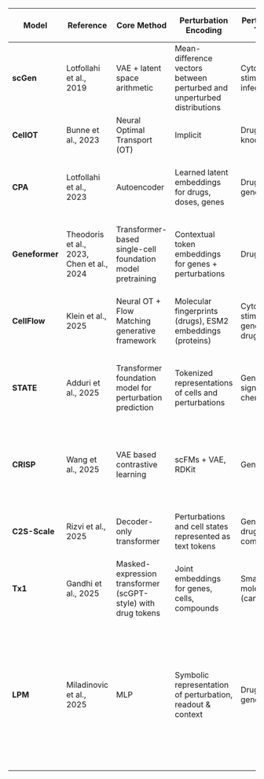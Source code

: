 | Model | Reference | Core Method | Perturbation Encoding | Perturbation Types | Combination Support | Training Data | Output / Prediction Objective | Benchmarking |
|--------|------------|--------------|------------------------|--------------------|---------------------|----------------|--------------------------------|-----------------------|
| **scGen** | Lotfollahi et al., 2019 | VAE + latent space arithmetic | Mean-difference vectors between perturbed and unperturbed distributions | Cytokine stimulation, infection | No | Human PBMCs, intestinal epithelial cells, phagocytes | Predicts full transcriptome under unseen perturbations | - |
| **CellOT** | Bunne et al., 2023 | Neural Optimal Transport (OT) | Implicit | Drugs, gene knockouts | - | statefate, SciPlex-3 | - | - |
| **CPA** | Lotfollahi et al., 2023 | Autoencoder | Learned latent embeddings for drugs, doses, genes | Drugs, genetic | Yes | PBMC, sciPlex 2,3, Combosciplex + cross-species experiment | Predicts post-perturbation expression states | - |
| **Geneformer** | Theodoris et al., 2023, Chen et al., 2024 | Transformer-based single-cell foundation model pretraining | Contextual token embeddings for genes + perturbations | Drug, genetic | Limited | Multi-tissue scRNA-seq atlases (human + mouse) | Embedding-based latent prediction; expression reconstruction | Stronger generalization vs smaller models on gene-function & perturbation tasks |
| **CellFlow** | Klein et al., 2025 | Neural OT + Flow Matching generative framework | Molecular fingerprints (drugs), ESM2 embeddings (proteins) | Cytokine stimulation, gene KO, drugs | Yes | Human PBMCs, zebrafish embryos, organoids | Conditional flow model for perturbed single-cell phenotypes | SOTA prediction across diverse contexts and developmental stages |
| **STATE** | Adduri et al., 2025 | Transformer foundation model for perturbation prediction | Tokenized representations of cells and perturbations | Genetic, signaling, chemical | Yes | >100 M perturbed cells across experiments | Predicts gene expression changes & DE genes | +30 % accuracy gain vs prior methods; generalizes to unseen contexts |
| **CRISP** | Wang et al., 2025 | VAE based contrastive learning | scFMs + VAE, RDKit | Genetic, drug | Limited | NeurIPS (PBMCs), SciPlex3 (cancer cell lines), GBM, PC9 (NSCLC), PBMC-bench | outputs cell type specific perturbed gene expression profile | - |
| **C2S-Scale** | Rizvi et al., 2025 | Decoder-only transformer | Perturbations and cell states represented as text tokens | Genetic, drug, combinatorial | Yes | >50 M cells + biological text corpora | Next token prediction in an autoregressive manner| - |
| **Tx1** | Gandhi et al., 2025 | Masked-expression transformer (scGPT-style) with drug tokens | Joint embeddings for genes, cells, compounds | Small-molecule (cancer) | Yes | Tahoe-100 M (>100 M cells, 1,100 compounds) | Predicts gene essentiality & perturbation responses | 3–30× more compute-efficient than previous cell-state models |
| **LPM** | Miladinovic et al., 2025 | MLP | Symbolic representation of perturbation, readout & context | Drugs, genetic | Yes | single cell + bulk RNASeq | - | compared against six baselines: CPA, GEARS, CatBoost combined with precomputed gene embeddings from STRING, Reactome and Gene2Vec, Geneformer, scGPT and GenePT |

